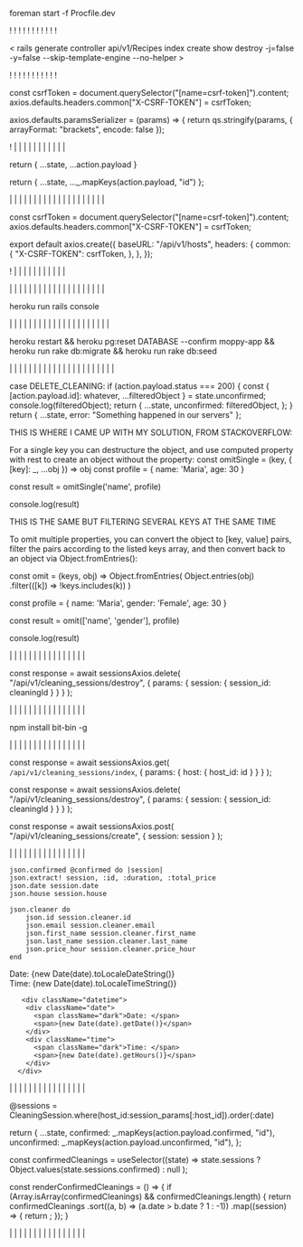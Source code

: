 <!-- # README -->

<!-- Run two servers at the same time -->

foreman start -f Procfile.dev

<!-- Run two servers at the same time -->

!
!
!
!
!
!
!
!
!
!
!

<!-- Controllers Generation -->

< rails generate controller api/v1/Recipes index create show destroy -j=false -y=false --skip-template-engine --no-helper >

<!--


j=false which instructs Rails to skip generating associated JavaScript files.
-y=false which instructs Rails to skip generating associated stylesheet files.
--skip-template-engine, which instructs Rails to skip generating Rails view files, since React is handling your front-end needs.
--no-helper, which instructs Rails to skip generating a helper file for your controller.

<!-- Controllers Generation -->

!
!
!
!
!
!
!
!
!
!
!

<!-- AXIOS -->

<!--

WE NEED TO SEND OUR TOKEN IN POST, PUT AND PATCH METHODS
 -->

const csrfToken = document.querySelector("[name=csrf-token]").content;
axios.defaults.headers.common["X-CSRF-TOKEN"] = csrfToken;

<!--
Axios do not support nested queries for the get method,
So the external qs library is used for serializing
 -->

axios.defaults.paramsSerializer = (params) => {
return qs.stringify(params, { arrayFormat: "brackets", encode: false });

<!-- AXIOS -->

!
|
|
|
|
|
|
|
|
|
|
|

<!-- API RESPONSE -->

<!--

There are basically two ways to deal with the response from the API
 -->

<!--
1)  The response from the Rails server when an active relation is returned,
    The server sends an array of objects (read carefully). The first way to
    deal with this is by spreading the array into the state object returned
    by the reducer:

    action.payload = response from Rails = [{id:1, name:mark},{id:2, name:susan}]
 -->

return { ...state, ...action.payload }

<!--
    By spreading (...action.payload) we are basically taking all the elements inside
    of the array (action.payload) and adding them to a new object that is being returned
    The object returned is therefore an object of objects (read carefully)
 -->

<!--
2)  The response from the Rails server when an active relation is returned,
    The server sends an array of objects (read carefully). The second way to
    deal with this is by converting this array of objects into an object of objects
    by using:
    action.payload = response from Rails = [{id:23, name:mark},{id:24, name:susan}]
 -->

return { ...state, ...\_.mapKeys(action.payload, "id") };

<!--
    In this case we are using "lodash" library to use mapKeys method. This method transforms
    an array of objects into an object, which keys is defined by the second argument
    and the values are each of the elements of the array (the contained objects in this case).
    This method takes second argument as the keys of the resulting object, and the value is the
    whole object, as a result we get:
    {23:{id:23, name:mark}, 2:{id:2, name:susan}}
 -->

<!--
3)  Both cases, result in an object with keys equal to every active record from Rails,
    The difference is that by using the lodash method our keys are the same as the id
    contained in our records, so it might be easier to deal with state. (DONT KNOW THIS YET)

    However, when rendering a list of records we would like to have an array of objects
    not a object it self. we then use:
    const mapStateToProps = (state) => {
    return {
      sessions: Object.values(state.sessions),
      currentHost: state.hosts.current_host,
    };
    };

    By using Object.values(object). We take all the values from the object and construct
    and array out of them.

<!-- API RESPONSE -->

|
|
|
|
|
|
|
|
|
|
|
|
|
|
|
|
|
|
|
|

<!-- HEROKU AND AXIOS -->

<!--

Problem: When I deployed to heroku, React was making the API calls to
"localhost:5000/api/v1/hosts_check_host" instead of calling them to the
heroku server "moppy-app.herokuapp.com".

Reason: The reason was on the Axios component. I have set the baseURL as a
hardcoded : localhost:5000/api/v1/.

Solution: In order to make call to the heroku server, I needed to define
a proxy: on package.json   "proxy": "http://localhost:5000/". And most important
I changed my axios component to a relative baseURL of "/api/v1".

With this, Heroku will handle the deployment and the right routing

 -->

const csrfToken = document.querySelector("[name=csrf-token]").content;
axios.defaults.headers.common["X-CSRF-TOKEN"] = csrfToken;

<!--
Axios do not support nested queries for the get method,
So the external qs library is used for serializing
 -->

export default axios.create({
baseURL: "/api/v1/hosts",
headers: {
common: {
"X-CSRF-TOKEN": csrfToken,
},
},
});

<!-- HEROKU AND AXIOS -->

!
|
|
|
|
|
|
|
|
|
|
|

|
|
|
|
|
|
|
|
|
|
|
|
|
|
|
|
|
|
|
|

<!-- HEROKU -->

<!--

Problem: When I deployed to heroku, the app crashed. As a message I got a H10 crash error.
However, the heroku logs and the response from the server did not help at all to show me
what was really happening.

Reason: The reason was that I had a copy of one of the controllers files, with bad code that I
saved for my personal use. However, when deploying Rails consider every single file inside of the
controller folder as a controller (even though the file name ends in controller_copy2.rb).

Solution: In order to see what was happening I spent hours trying to configure bundlepacks, since
I read that this error was because heroku does not know how to handle both react and rails app.

I created two bundle packs:
heroku buildpacks:add heroku/nodejs --index 1
heroku buildpacks:add heroku/ruby --index 2

This way we are telling heroku that should run the nodejs for the react app first and then rails

However, this did not solve my problem, so I read another post where ppl said that if you
run rails console in heroku, you might get more detailed info about the problem:

heroku run rails console

THIS WAS THE BEST THING EVER, Rails showed me exactly which file (the controller copy) was causing
the problem when deployed so I just deleted the file and the app delpoyed successfully


 -->

heroku run rails console

<!-- HEROKU -->

|
|
|
|
|
|
|
|
|
|
|
|
|
|
|
|
|
|
|
|
|

<!-- HEROKU -->

<!--

Problem: I had change the migration scheme so I wanted to drop the DB and created again. In heroku you can't just use rails db:drop

Solution: Using the snippet below pg:reset instead. The next command runs migration and the seeding as well.

 -->

heroku restart && heroku pg:reset DATABASE --confirm moppy-app && heroku run rake db:migrate && heroku run rake db:seed

<!-- HEROKU -->

|
|
|
|
|
|
|
|
|
|
|
|
|
|
|
|
|
|
|
|
|
|

<!-- AFTER RAILS SUCCESFULLY DELETED A RECORD I NEEDED TO UPDATE MY STATE BY FILTERING THE CLEANING THAT WAS ERASED -->

<!--

Problem: My state is saved in REACT as an object, therefore I can't use .filter because is not an array.
         I could have used _.omit from lodash but I wanted to do it in plain JS. The goal is to filter
         an object based on a key (id in our case).

Solution: I am sending back from rails, a message when the delete is successful and the ID of the record that was deleted.
          I am using this id to basically remove the key value pair from my state so it can do a render only on the components that depend on the "unconfirmed"
          state. To do tis, I am spreading the whole state.unconfirmed (which represent my records before the deletion), From this state.unconfirmed, I am taking
          The key that matches the key from rails (action.payload.id) and calling it "whatever" it does not matter what I call it. The rest of the state,
          I mean those records without the one deleted in rails is saved in a variable called "filteredObject". This filtered object is now replacing the
          unconfirmed object in my state and therefore re rendering the dependant components.




 -->

case DELETE_CLEANING:
if (action.payload.status === 200) {
const {
[action.payload.id]: whatever,
...filteredObject
} = state.unconfirmed;
console.log(filteredObject);
return {
...state,
unconfirmed: filteredObject,
};
}
return { ...state, error: "Something happened in our servers" };

THIS IS WHERE I CAME UP WITH MY SOLUTION, FROM STACKOVERFLOW:

For a single key you can destructure the object, and use computed property with rest to create an object without the property:
const omitSingle = (key, { [key]: \_, ...obj }) => obj
const profile = { name: 'Maria', age: 30 }

const result = omitSingle('name', profile)

console.log(result)

THIS IS THE SAME BUT FILTERING SEVERAL KEYS AT THE SAME TIME

To omit multiple properties, you can convert the object to [key, value] pairs, filter the pairs according to the listed keys array, and then convert back to an object via Object.fromEntries():

const omit = (keys, obj) =>
Object.fromEntries(
Object.entries(obj)
.filter(([k]) => !keys.includes(k))
)

const profile = { name: 'Maria', gender: 'Female', age: 30 }

const result = omit(['name', 'gender'], profile)

console.log(result)

<!-- AFTER RAILS SUCCESFULLY DELETED A RECORD I NEEDED TO UPDATE MY STATE BY FILTERING THE CLEANING THAT WAS ERASED -->

|
|
|
|
|
|
|
|
|
|
|
|
|
|
|
|

<!-- DELETING A RECORD IN RAILS USING DELETE METHOD AND AXIOS -->

<!--

Problem: I had to delete a record in Rails, using axios. However I needed to send the params as option in my axios call

Solution: 1) I created a DELETE route in Rails that called the destroy method:

          2) In order to accept the params from the request, since the same controller is deleting sessions but also fetching all the cleanings
             for an specific host, I needed to accept both host_id and session_id params. I don't know if this is the best way but I created a
             if statement that if there is host in the params let them or if there is sessions permit them.

                        def session_params
                            if params[:host].present?
                            params.require(:host).permit(:host_id)
                            elsif params[:session].present?
                                params.require(:session).permit(:session_id)
                            end
                        end

           3) Since I needed to select the session with the id that is being passed, I use a method:

                        def set_cleaning_session
                         @session = CleaningSession.find(session_params[:session_id])
                        end

            4) Now the destroy method can succesfully destroy the record
                        def destroy
                            @session&.destroy!
                            p @session
                            render json: { message: 'Cleaning deleted succesfully!', id:session_params[:session_id] }
                        end

 -->

const response = await sessionsAxios.delete(
"/api/v1/cleaning_sessions/destroy",
{ params: { session: { session_id: cleaningId } } }
);

<!-- DELETING A RECORD IN RAILS USING DELETE METHOD AND AXIOS -->

|
|
|
|
|
|
|
|
|
|
|
|
|
|
|
|

npm install bit-bin -g

|
|
|
|
|
|
|
|
|
|
|
|
|
|
|
|

<!-- CREATING A RECORD IN RAILS USING POST METHOD AND AXIOS -->

<!--

Problem: I had to create a record in Rails, using axios. However when sending the parameters in the optional fields of axios. I got an error in Rails

Solution: The problem raised because when I used the get or delete method we need to specify "params" in our body. Instead, when using post method
            we don't need to specify "params" but pass the content of the params instead. (Below you can compare both methods)

            As you can see, we dropped the "params" key in the last line for the POST. The problem was that rails wanted to permit the
            params[:session] data but since we added a "params" in POST our params object lokked like this:

            params:{
                params:{
                    session:session
                }
            }
 -->

<!-- GET -->

const response = await sessionsAxios.get(
`/api/v1/cleaning_sessions/index`,
{ params: { host: { host_id: id } } }
);

<!-- DELETE -->

const response = await sessionsAxios.delete(
"/api/v1/cleaning_sessions/destroy",
{ params: { session: { session_id: cleaningId } } }
);

<!-- POST -->

const response = await sessionsAxios.post(
"/api/v1/cleaning_sessions/create",
{ session: session }
);

<!-- CREATING A RECORD IN RAILS USING POST METHOD AND AXIOS -->

|
|
|
|
|
|
|
|
|
|
|
|
|
|
|
|

<!-- Dealing with DATETIME  VALUES IN THE CLIENT AND IN THE SERVER -->

<!--

Problem: I had to create a cleaning session with the date sent from the client to the server. However when trying to display the new recorrd, it seem that Rails
        had created it with the time 2 hours before.

Solution: The problem raised because when I was mixing local time dates and UTC. Whenever I picked a new datetime supposed at 18:00 and send it to the Rails server
        the value is sent in UTC so it is two hours behind since I am in Denmark. Then rails created the record and sent back the time as an string using strftime("%k:%M")
        But this time was taken from UTC without conversion so the time that I got was 2 hours before.

        I solved it by sending UTC from React to Rails and also from Rails to React but I am sending the whole datetime value from Rails to React and in React I am
        Formatting and taking what I need from the datetime value using:
            new Date(date).getDate(), where "date" is the UTC value from Rails. When using new Date on a UTC it gets converted to local time.


 -->

<!-- JSON BUILDER -->

    json.confirmed @confirmed do |session|
    json.extract! session, :id, :duration, :total_price
    json.date session.date
    json.house session.house

    json.cleaner do
        json.id session.cleaner.id
        json.email session.cleaner.email
        json.first_name session.cleaner.first_name
        json.last_name session.cleaner.last_name
        json.price_hour session.cleaner.price_hour
    end

<!-- IN REACT -->
<div className="datetime">
        <div className="date">
          <span className="dark">Date: </span>
          <span>{new Date(date).toLocaleDateString()}</span>
        </div>
        <div className="time">
          <span className="dark">Time: </span>
          <span>{new Date(date).toLocaleTimeString()}</span>
        </div>
      </div>

       <div className="datetime">
        <div className="date">
          <span className="dark">Date: </span>
          <span>{new Date(date).getDate()}</span>
        </div>
        <div className="time">
          <span className="dark">Time: </span>
          <span>{new Date(date).getHours()}</span>
        </div>
      </div>

<!-- Dealing with DATETIME  VALUES IN THE CLIENT AND IN THE SERVER -->

|
|
|
|
|
|
|
|
|
|
|
|
|
|
|
|

<!-- SORTING OF RECORDS BOTH IN FRONT END AND BACK END-->

<!--

Problem: I needed to display the records based on their datetime. From Rails this was easy to accomplish since I just used .srt while doing my query with active record.
        However, when I iterated over the records in React they were sorted by the id which Rails gives to these records.

Solution: The problem raised because I am using a ._mapKey method from lodash which will take an array of objects (Like the one returned from Rails) and convert it
          into an object of objects, which each key is the "id" from the record and the value is the record itself.
          The problem with this is that the Object gets ordered by id. To iterate over an object of objects I needed to convert it to an array (enumerable). TO do this
          I used, Object.values(state.sessions.unconfirmed). It takes all the values and use them as element into a new array. However since the former object is ordered
          by id, the new array is also ordered by the ids so I needed to order this array of objects using .sort.

          What I don't like about this system is that even though I am getting an already sorted array of records by date from Rails, in order to save them as an object of objects they get resorted by id and then I have to sort them again by date.

          My plan is to change the way I store the records so they are stored as an array of objects and drop the conversion from array of objects to object of objects


  WHY I WANT TO STORE THE RECORDS AS AN OBJECT OF OBJECTS?
          All the pain is to store an object of objects which is easier to handle when deleting and adding, since we can use ._omit from lodash or (The way I am actually
          doing it) destructuring an object and taking only the records that I am interested in.

          However I think that even thought is easier, when it comes to displaying, iterating or sorting the records is too complicated. SO I am going to use array of
          objects instead and when it comes to delete or add I can use filter or reduce methods on the array

 -->

<!-- RAILS QUERY -->

@sessions = CleaningSession.where(host_id:session_params[:host_id]).order(:date)

<!-- Handling response in reducer to convert the array of objects into an object of objects -->

return {
...state,
confirmed: _.mapKeys(action.payload.confirmed, "id"),
unconfirmed: _.mapKeys(action.payload.unconfirmed, "id"),
};

<!-- Using object.values to convert it into an enumerable -->

const confirmedCleanings = useSelector((state) =>
state.sessions ? Object.values(state.sessions.confirmed) : null
);

<!-- Using sort to reorder my new enumerable -->

const renderConfirmedCleanings = () => {
if (Array.isArray(confirmedCleanings) && confirmedCleanings.length) {
return confirmedCleanings
.sort((a, b) => (a.date > b.date ? 1 : -1))
.map((session) => {
return <ConfirmedSessionCard key={session.id} session={session} />;
});
}

<!-- Dealing with DATETIME  VALUES IN THE CLIENT AND IN THE SERVER -->

|
|
|
|
|
|
|
|
|
|
|
|
|
|
|
|
